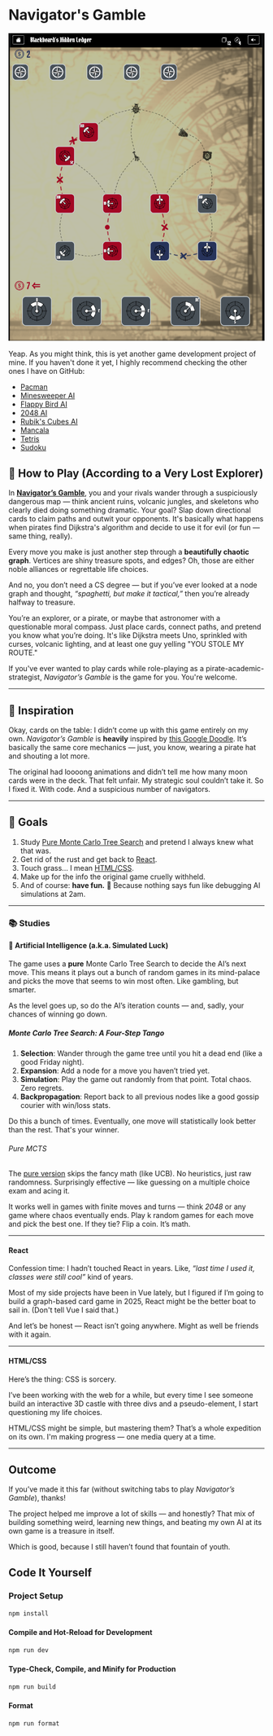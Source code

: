 # Navigator's Gamble

![Screenshot](./screenshot.png)

Yeap. As you might think, this is yet another game development project of mine.
If you haven't done it yet, I highly recommend checking the other ones I have on GitHub:

- [Pacman](https://github.com/virgs/pacman)
- [Minesweeper AI](https://github.com/virgs/minesweeper-ai)
- [Flappy Bird AI](https://github.com/virgs/flappy-bird-ai)
- [2048 AI](https://github.com/virgs/2048-ai)
- [Rubik's Cubes AI](https://github.com/virgs/rubiks-cubes-ai)
- [Mancala](https://github.com/virgs/mancala)
- [Tetris](https://github.com/virgs/tetris)
- [Sudoku](https://github.com/virgs/sudoku)

## 🧭 How to Play (According to a Very Lost Explorer)

In [**Navigator’s Gamble**](https://virgs.github.io/navigators-gamble), you and your rivals wander through a suspiciously dangerous map — think ancient ruins, volcanic jungles, and skeletons who clearly died doing something dramatic. Your goal? Slap down directional cards to claim paths and outwit your opponents. It's basically what happens when pirates find Dijkstra's algorithm and decide to use it for evil (or fun — same thing, really).

Every move you make is just another step through a **beautifully chaotic graph**. Vertices are shiny treasure spots, and edges? Oh, those are either noble alliances or regrettable life choices.

And no, you don’t need a CS degree — but if you’ve ever looked at a node graph and thought, _“spaghetti, but make it tactical,”_ then you’re already halfway to treasure.

You’re an explorer, or a pirate, or maybe that astronomer with a questionable moral compass. Just place cards, connect paths, and pretend you know what you’re doing. It's like Dijkstra meets Uno, sprinkled with curses, volcanic lighting, and at least one guy yelling "YOU STOLE MY ROUTE."

If you've ever wanted to play cards while role-playing as a pirate-academic-strategist, _Navigator’s Gamble_ is the game for you. You're welcome.

---

## 🎨 Inspiration

Okay, cards on the table: I didn’t come up with this game entirely on my own. _Navigator’s Gamble_ is **heavily** inspired by [this Google Doodle](https://doodles.google/doodle/rise-of-the-half-moon/). It’s basically the same core mechanics — just, you know, wearing a pirate hat and shouting a lot more.

The original had loooong animations and didn’t tell me how many moon cards were in the deck. That felt unfair. My strategic soul couldn’t take it. So I fixed it. With code. And a suspicious number of navigators.

---

## 🎯 Goals

1. Study [Pure Monte Carlo Tree Search](https://en.wikipedia.org/wiki/Monte_Carlo_tree_search#Pure_Monte_Carlo_game_search) and pretend I always knew what that was.
2. Get rid of the rust and get back to [React](https://react.dev/).
3. Touch grass... I mean [HTML/CSS](#htmlcss).
4. Make up for the info the original game cruelly withheld.
5. And of course: **have fun.** 🥳 Because nothing says fun like debugging AI simulations at 2am.

---

### 📚 Studies

#### 🤖 Artificial Intelligence (a.k.a. Simulated Luck)

The game uses a **pure** Monte Carlo Tree Search to decide the AI’s next move. This means it plays out a bunch of random games in its mind-palace and picks the move that seems to win most often. Like gambling, but smarter.

As the level goes up, so do the AI’s iteration counts — and, sadly, your chances of winning go down.

##### Monte Carlo Tree Search: A Four-Step Tango

1. **Selection**: Wander through the game tree until you hit a dead end (like a good Friday night).
2. **Expansion**: Add a node for a move you haven’t tried yet.
3. **Simulation**: Play the game out randomly from that point. Total chaos. Zero regrets.
4. **Backpropagation**: Report back to all previous nodes like a good gossip courier with win/loss stats.

Do this a bunch of times. Eventually, one move will statistically look better than the rest. That's your winner.

###### Pure MCTS

The [pure version](https://en.wikipedia.org/wiki/Monte_Carlo_tree_search#Pure_Monte_Carlo_game_search) skips the fancy math (like UCB). No heuristics, just raw randomness. Surprisingly effective — like guessing on a multiple choice exam and acing it.

It works well in games with finite moves and turns — think _2048_ or any game where chaos eventually ends. Play k random games for each move and pick the best one. If they tie? Flip a coin. It’s math.

---

#### React

Confession time: I hadn’t touched React in years. Like, _“last time I used it, classes were still cool”_ kind of years.

Most of my side projects have been in Vue lately, but I figured if I’m going to build a graph-based card game in 2025, React might be the better boat to sail in. (Don't tell Vue I said that.)

And let’s be honest — React isn’t going anywhere. Might as well be friends with it again.

---

#### HTML/CSS

Here’s the thing: CSS is sorcery.

I’ve been working with the web for a while, but every time I see someone build an interactive 3D castle with three divs and a pseudo-element, I start questioning my life choices.

HTML/CSS might be simple, but mastering them? That’s a whole expedition on its own. I'm making progress — one media query at a time.

---

## Outcome

If you’ve made it this far (without switching tabs to play _Navigator’s Gamble_), thanks!

The project helped me improve a lot of skills — and honestly? That mix of building something weird, learning new things, and beating my own AI at its own game is a treasure in itself.

Which is good, because I still haven’t found that fountain of youth.

## Code It Yourself

### Project Setup

```sh
npm install
```

#### Compile and Hot-Reload for Development

```sh
npm run dev
```

#### Type-Check, Compile, and Minify for Production

```sh
npm run build
```

#### Format

```sh
npm run format
```

